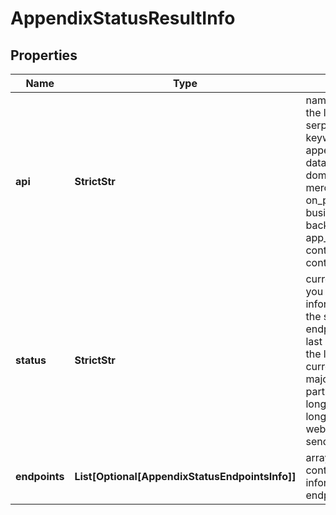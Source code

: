 # AppendixStatusResultInfo


## Properties

| Name | Type | Description | Notes |
|------------ | ------------- | ------------- | -------------|
**api** | **StrictStr** | name of the API<br>the list of APIs:<br>serp<br>keywords_data<br>appendix<br>dataforseo_labs<br>domain_analytics<br>merchant<br>on_page<br>business_data<br>backlinks<br>app_data<br>content_analysis<br>content_generation |[optional]|
**status** | **StrictStr** | current status<br>you can find all information about the statuses of our endpoints for the last 60 days here<br>the list of possible current statuses:<br>major_outage<br>partial_outage<br>long_response_time<br>long_execution_time<br>webhook_delay<br>send_delay |[optional]|
**endpoints** | **List[Optional[AppendixStatusEndpointsInfo]]** | array of objects that contain status information for API endpoints |[optional]|